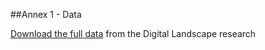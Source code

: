 ##Annex 1 - Data

[Download the full data](/assets/data/digital-landscape-reseach.csv) from the Digital Landscape research

